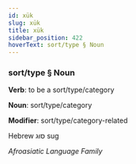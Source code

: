 ```yaml
---
id: xük
slug: xük
title: xük
sidebar_position: 422
hoverText: sort/type § Noun
---
```


### sort/type § Noun

**Verb**: to be a sort/type/category

**Noun**: sort/type/category

**Modifier**: sort/type/category-related

Hebrew סוּג sug 

*Afroasiatic Language Family*